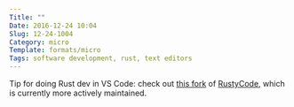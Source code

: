 ```yaml
---
Title: ""
Date: 2016-12-24 10:04
Slug: 12-24-1004
Category: micro
Template: formats/micro
Tags: software development, rust, text editors
---
```


Tip for doing Rust dev in VS Code: check out [this fork] of [RustyCode], which is currently more actively maintained.

[this fork]: https://github.com/KalitaAlexey/vscode-rust
[RustyCode]: https://github.com/saviorisdead/RustyCode
